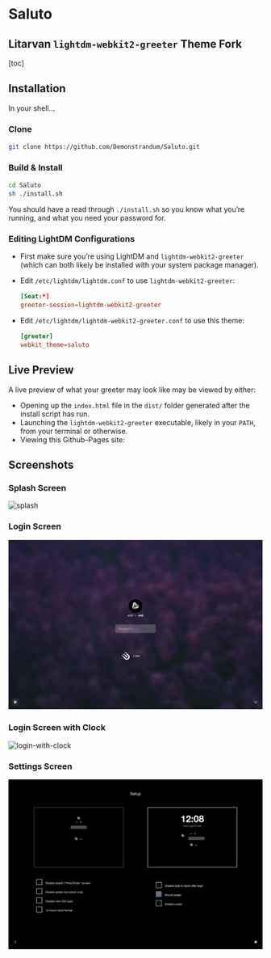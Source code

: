 # Saluto

## Litarvan `lightdm-webkit2-greeter` Theme Fork

[toc]

## Installation

In your shell…

### Clone

```sh
git clone https://github.com/Demonstrandum/Saluto.git
```

### Build & Install

```sh
cd Saluto
sh ./install.sh
```

You should have a read through `./install.sh` so you know what you’re running, and what you need your password for.

### Editing LightDM Configurations

- First make sure you’re using LightDM and `lightdm-webkit2-greeter` (which can both likely be installed with your system package manager).

- Edit `/etc/lightdm/lightdm.conf` to use `lightdm-webkit2-greeter`:

  ```toml
  [Seat:*]
  greeter-session=lightdm-webkit2-greeter
  ```

- Edit `/etc/lightdm/lightdm-webkit2-greeter.conf` to use this theme:

  ```toml
  [greeter]
  webkit_theme=saluto
  ```


## Live Preview

A live preview of what your greeter may look like may be viewed by either:

- Opening up the `index.html` file in the `dist/` folder generated after the install script has run.
- Launching the `lightdm-webkit2-greeter` executable, likely in your `PATH`, from your terminal or otherwise.
- Viewing this Github–Pages site: 

## Screenshots

### Splash Screen

![splash](https://github.com/Demonstrandum/Saluto/blob/master/demo/splash.png?raw=true)

### Login Screen

![login](https://github.com/Demonstrandum/Saluto/blob/master/demo/login.png?raw=true)

### Login Screen with Clock

![login-with-clock](https://github.com/Demonstrandum/lightdm-eh8/blob/master/demo/login-clock.png?raw=true)

### Settings Screen

![settings](https://github.com/Demonstrandum/Saluto/blob/master/demo/settings.png?raw=true)
